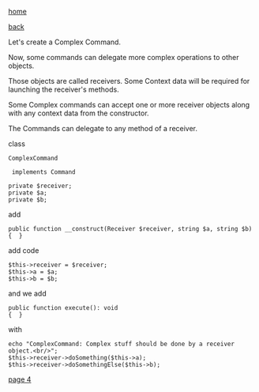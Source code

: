 [home](./page01.md)

[back](./page02.md)


Let's create a Complex Command. 

Now, some commands can delegate more complex operations to other objects. 

Those objects are called receivers. Some Context data will be required for launching the receiver's methods. 

Some Complex commands can accept one or more receiver objects along with any context data from the constructor.

The Commands can delegate to any method of a receiver.

class
```
ComplexCommand
```

```
 implements Command
```

```
private $receiver;
private $a;
private $b;
```

add

```
public function __construct(Receiver $receiver, string $a, string $b)
{  }
```

add code

```
$this->receiver = $receiver;
$this->a = $a;
$this->b = $b;
```

and we add

```
public function execute(): void
{  }
```


with

```
echo "ComplexCommand: Complex stuff should be done by a receiver object.<br/>";
$this->receiver->doSomething($this->a);
$this->receiver->doSomethingElse($this->b);
```



[page 4](./page04.md)
